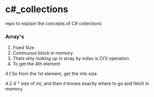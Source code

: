 # c#_collections
repo to explain the concepts of C# collections

### Array's

1. Fixed Size
2. Continuous block in memory
3. Thats why looking up in array by index is O(1) operation
4. To get the 4th element

  4.1 So from the 1st element, get the ints size
  
  4.2 4 * size of int, and then it knows exactly where to go and fetch in memory
